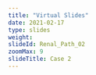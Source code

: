 ```yaml
---
title: "Virtual Slides"
date: 2021-02-17
type: slides
weight:
slideId: Renal_Path_02
zoomMax: 9
slideTitle: Case 2
---
```

